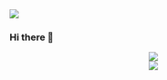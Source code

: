 <img src="https://capsule-render.vercel.app/api?type=wave&color=auto&height=300&section=header&text=Aeryeong%20Github&fontSize=90" />

### Hi there 👋
<div align="center">
<a href="https://hits.seeyoufarm.com"><img src="https://hits.seeyoufarm.com/api/count/incr/badge.svg?url=https%3A%2F%2Fgithub.com%2Fjeongaeryeong%2Fhit-counter&count_bg=%234DD2FF&title_bg=%23555555&icon=&icon_color=%23E7E7E7&title=hits&edge_flat=false"/></a><br>

<img src="https://github-readme-stats.vercel.app/api?username=jeongaeryeong&show_icons=true&theme=radical">
</div>
<!--
**jeongaeryeong/jeongaeryeong** is a ✨ _special_ ✨ repository because its `README.md` (this file) appears on your GitHub profile.

Here are some ideas to get you started:

- 🔭 I’m currently working on ...
- 🌱 I’m currently learning ...
- 👯 I’m looking to collaborate on ...
- 🤔 I’m looking for help with ...
- 💬 Ask me about ...
- 📫 How to reach me: ...
- 😄 Pronouns: ...
- ⚡ Fun fact: ...
-->
